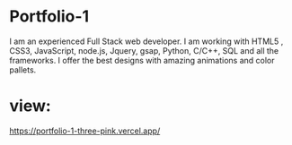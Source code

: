 # Portfolio-1
I am an experienced Full Stack web developer. I am working with HTML5 , CSS3, JavaScript, node.js, Jquery, gsap, Python, C/C++, SQL and all the frameworks. I offer the best designs with amazing animations and color pallets.

# view:
https://portfolio-1-three-pink.vercel.app/
